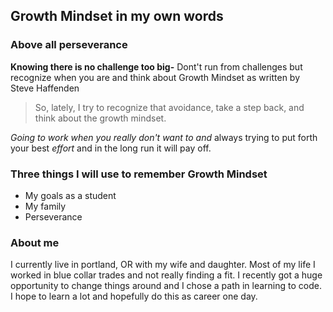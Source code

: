 ## Growth Mindset in my own words

### Above all perseverance

**Knowing there is no challenge too big-** Dont't run from challenges but recognize when you are and think about Growth Mindset as written by Steve Haffenden
>So, lately, I try to recognize that avoidance, take a step back, and think about the growth mindset.



_Going to work when you really don't want to and_
always trying to put forth your best _effort_ and in the long run it will pay off.


### Three things I will use to remember Growth Mindset

- My goals as a student
- My family
- Perseverance

### About me 

I currently live in portland, OR with my wife and daughter. Most of my life I worked in blue collar trades and not really finding a fit. I recently got a huge opportunity to change things around and I chose a path in learning to code. I hope to learn a lot and hopefully do this as career one day.


